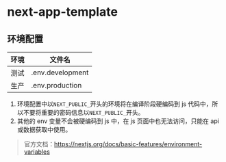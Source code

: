 # next-app-template

## 环境配置

| 环境 | 文件名           |
| ---- | ---------------- |
| 测试 | .env.development |
| 生产 | .env.production  |

1. 环境配置中以`NEXT_PUBLIC_`开头的环境将在编译阶段硬编码到 js 代码中，所以不要将重要的密码信息以`NEXT_PUBLIC_`开头。
2. 其他的 env 变量不会被硬编码到 js 中，在 js 页面中也无法访问，只能在 api 或数据获取中使用。

> 官方文档：https://nextjs.org/docs/basic-features/environment-variables

